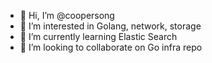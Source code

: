 - 👋 Hi, I’m @coopersong
- 👀 I’m interested in Golang, network, storage
- 🌱 I’m currently learning Elastic Search
- 💞️ I’m looking to collaborate on Go infra repo

<!---
coopersong/coopersong is a ✨ special ✨ repository because its `README.md` (this file) appears on your GitHub profile.
You can click the Preview link to take a look at your changes.
--->
